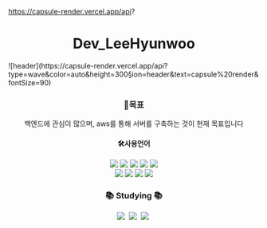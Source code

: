 https://capsule-render.vercel.app/api?
<div>
   <h1 align="center">Dev_LeeHyunwoo</h1>
   ![header](https://capsule-render.vercel.app/api?type=wave&color=auto&height=300&section=header&text=capsule%20render&fontSize=90)

   
</div>

<div align="center"> 
   <h3>🤗목표</h3>
   백엔드에 관심이 많으며, aws를 통해 서버를 구축하는 것이 현재 목표입니다
</div>

<div align="center"> 
   <h4>🛠사용언어</h4>
   <img src="https://img.shields.io/badge/JAVA-007396?style=for-the-badge&logo=Java&logoColor=white">
   <img src="https://img.shields.io/badge/JavaScript-F7DF1E?style=for-the-badge&logo=JavaScript&logoColor=white">
   <img src="https://img.shields.io/badge/Spring-6DB33F?style=for-the-badge&logo=Spring&logoColor=white">
   <img src="https://img.shields.io/badge/HTML5-E34F26?style=for-the-badge&logo=HTML5&logoColor=white">
   <img src="https://img.shields.io/badge/CSS3-1572B6?style=for-the-badge&logo=CSS3&logoColor=white"> <br>
   <img src="https://img.shields.io/badge/Oracle-F80000?style=for-the-badge&logo=Oracle&logoColor=white"> 
   <img src="https://img.shields.io/badge/Eclipse-2C2255?style=for-the-badge&logo=Eclipse%20IDE&logoColor=white">
   <img src="https://img.shields.io/badge/github-181717?style=for-the-badge&logo=github&logoColor=white">
   <img src="https://img.shields.io/badge/VSCode-007ACC?style=for-the-badge&logo=VisualStudioCode&logoColor=white">
</div>


<h3 align="center">📚 Studying 📚</h3>
<div align="center">
  <img src="https://img.shields.io/badge/typescript-007ACC.svg?style=for-the-badge&logo=typescript&logoColor=white" />&nbsp
  <img src="https://img.shields.io/badge/React%20Query-FF4154?style=for-the-badge&logo=react%20query&logoColor=white" />&nbsp
  <img src="https://img.shields.io/badge/Recoil-3578E5?style=for-the-badge&logo=recoil&logoColor=white" />&nbsp
</div>

<br>

